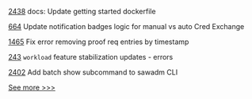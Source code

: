 
[2438](https://github.com/hyperledger/indy-sdk/pull/2438) docs: Update getting started dockerfile

[664](https://github.com/hyperledger-labs/business-partner-agent/pull/664) Update notification badges logic for manual vs auto Cred Exchange

[1465](https://github.com/hyperledger/aries-cloudagent-python/pull/1465) Fix error removing proof req entries by timestamp

[243](https://github.com/hyperledger/transact/pull/243) `workload` feature stabilization updates - errors

[2402](https://github.com/hyperledger/sawtooth-core/pull/2402) Add batch show subcommand to sawadm CLI


[See more >>>](https://start-here.hyperledger.org/pull-requests)
